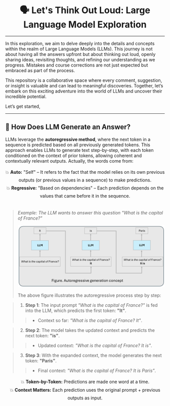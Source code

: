 <div align="center">
  <h1>🗣 Let's Think Out Loud: Large Language Model Exploration</h1>
</div>

---

In this exploration, we aim to delve deeply into the details and concepts within the realm of Large Language Models (LLMs). This journey is not about having all the answers upfront but about thinking out loud, openly sharing ideas, revisiting thoughts, and refining our understanding as we progress. Mistakes and course corrections are not just expected but embraced as part of the process.

This repository is a collaborative space where every comment, suggestion, or insight is valuable and can lead to meaningful discoveries. Together, let’s embark on this exciting adventure into the world of LLMs and uncover their incredible potential.

Let’s get started,

---

## 📌 How Does LLM Generate an Answer?

LLMs leverage the **autoregressive method**, where the next token in a sequence is predicted based on all previously generated tokens. This approach enables LLMs to generate text step-by-step, with each token conditioned on the context of prior tokens, allowing coherent and contextually relevant outputs. Actually, the words come from:

<div style="text-align: center; line-height: 1.8;">
   💥  <strong>Auto:</strong> "Self" – It refers to the fact that the model relies on its own previous outputs (or previous values in a sequence) to make predictions. <br>
   💥  <strong>Regressive:</strong> "Based on dependencies" – Each prediction depends on the values that came before it in the sequence.
</div>
<br>

> *Example: The LLM wants to answer this question "What is the capital of France?"*
> <p align="center">
> <img src="Figures/LLM_auto_reg.png" alt="LLM Autoregressive Process" width="600">
> </p>
> The above figure illustrates the autoregressive process step by step:  

>  1. **Step 1**: The input prompt *"What is the capital of France?"* is fed into the LLM, which predicts the first token: **"It"**.  
> >    - Context so far: *"What is the capital of France? It"*.  

>  2. **Step 2**: The model takes the updated context and predicts the next token: **"is"**.  
> >    - Updated context: *"What is the capital of France? It is"*.  

>  3. **Step 3**: With the expanded context, the model generates the next token: **"Paris"**.  
> >    - Final context: *"What is the capital of France? It is Paris"*.

<div style="text-align: center; line-height: 1.8;">
   💥  <strong>Token-by-Token:</strong> Predictions are made one word at a time. <br>
   💥  <strong>Context Matters:</strong> Each prediction uses the original prompt + previous outputs as input.
</div>

